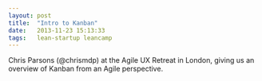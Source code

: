 ```yaml
---
layout: post
title:  "Intro to Kanban"
date:   2013-11-23 15:13:33
tags:   lean-startup leancamp
---
```


Chris Parsons (@chrismdp) at the Agile UX Retreat in London, giving us an overview of Kanban from an Agile perspective.

<object width="560" height="340"><param name="movie" value="http://www.youtube.com/v/GBKMh1ezOz4&amp;hl=en_US&amp;fs=1?rel=0&amp;hd=1"></param><param name="allowFullScreen" value="true"></param><param name="allowscriptaccess" value="always"></param><embed src="http://www.youtube.com/v/GBKMh1ezOz4&amp;hl=en_US&amp;fs=1?rel=0&amp;hd=1" type="application/x-shockwave-flash" allowscriptaccess="always" allowfullscreen="true" width="560" height="340"></embed></object>
